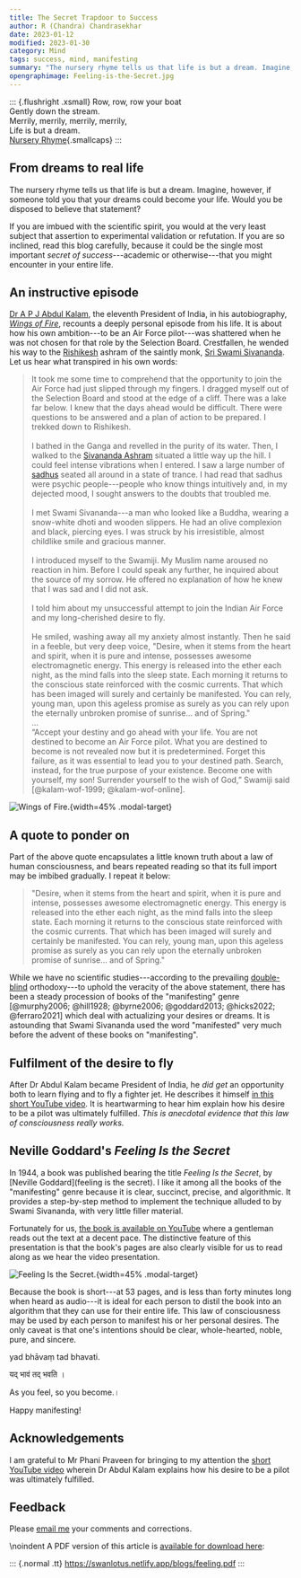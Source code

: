 ```yaml
---
title: The Secret Trapdoor to Success
author: R (Chandra) Chandrasekhar
date: 2023-01-12
modified: 2023-01-30
category: Mind
tags: success, mind, manifesting
summary: "The nursery rhyme tells us that life is but a dream. Imagine, however, if someone told you that your dreams could become your life. Would you be inclined to believe that statement? If you are imbued with the scientific spirit, you would at the very least subject that assertion to experimental validation or refutation. If you are of that mind, read this blog carefully, because it could be the single most important _secret of success_---academic or otherwise---that you might encounter in your entire life."
opengraphimage: Feeling-is-the-Secret.jpg
---
```


::: {.flushright .xsmall}
Row, row, row your boat\
Gently down the stream.\
Merrily, merrily, merrily, merrily,\
Life is but a dream.\
[Nursery Rhyme](https://en.wikipedia.org/wiki/Row,_Row,_Row_Your_Boat){.smallcaps}
:::


## From dreams to real life

The nursery rhyme tells us that life is but a dream. Imagine, however, if someone told you that your dreams could become your life. Would you be disposed to believe that statement?

If you are imbued with the scientific spirit, you would at the very least subject that assertion to experimental validation or refutation. If you are so inclined, read this blog carefully, because it could be the single most important _secret of success_---academic or otherwise---that you might encounter in your entire life.

## An instructive episode

[Dr A P J Abdul Kalam](https://en.wikipedia.org/wiki/A._P._J._Abdul_Kalam), the eleventh President of India, in his autobiography, [_Wings of Fire_]( https://en.wikipedia.org/wiki/Wings_of_Fire_(autobiography)), recounts a deeply personal episode from his life. It is about how his own ambition---to be an Air Force pilot---was shattered when he was not chosen for that role by the Selection Board. Crestfallen, he wended his way to the [Rishikesh](https://en.wikipedia.org/wiki/Rishikesh) ashram of the saintly monk, [Sri Swami Sivananda](https://en.wikipedia.org/wiki/Sivananda_Saraswati). Let us hear what transpired in his own words:

>It took me some time to comprehend that the opportunity to join the Air Force had just slipped through my fingers. I dragged myself out of the Selection Board and stood at the edge of a cliff. There was a lake far below. I knew that the days ahead would be difficult. There were questions to be answered and a plan of action to be prepared. I trekked down to Rishikesh.\
\
>I bathed in the Ganga and revelled in the purity of its water. Then, I walked to the [Sivananda Ashram](https://en.wikipedia.org/wiki/Divine_Life_Society) situated a little way up the hill. I could feel intense vibrations when I entered. I saw a large number of [sadhus](https://en.wikipedia.org/wiki/Sadhu) seated all around in a state of trance. I had read that sadhus were psychic people---people who know things intuitively and, in my dejected mood, I sought answers to the doubts that troubled me.\
\
>I met Swami Sivananda---a man who looked like a Buddha, wearing a snow-white dhoti and wooden slippers. He had an olive complexion and black, piercing eyes. I was struck by his irresistible, almost childlike smile and gracious manner.\
\
>I introduced myself to the Swamiji. My Muslim name aroused no reaction in him. Before I could speak any further, he inquired about the source of my sorrow. He offered no explanation of how he knew that I was sad and I did not ask.\
\
>I told him about my unsuccessful attempt to join the Indian Air Force and my long-cherished desire to fly.\
\
>He smiled, washing away all my anxiety almost instantly. Then he said in a feeble, but very deep voice, "Desire, when it stems from the heart and spirit, when it is pure and intense, possesses awesome electromagnetic energy. This energy is released into the ether each night, as the mind falls into the sleep state. Each morning it returns to the conscious state reinforced with the cosmic currents. That which has been imaged will surely and certainly be manifested. You can rely, young man, upon this ageless promise as surely as you can rely upon the eternally unbroken promise of sunrise... and of Spring."\
...\
>“Accept your destiny and go ahead with your life. You are not destined to become an Air Force pilot. What you are destined to become is not revealed now but it is predetermined. Forget this failure, as it was essential to lead you to your destined path. Search, instead, for the true purpose of your existence. Become one with yourself, my son! Surrender yourself to the wish of God,” Swamiji said [@kalam-wof-1999; @kalam-wof-online].

![_Wings of Fire_.]({attach}images/Wings-of-Fire.jpg){width=45% .modal-target}

## A quote to ponder on

Part of the above quote encapsulates a little known truth about a law of human consciousness, and bears repeated reading so that its full import may be imbibed gradually. I repeat it below:

>"Desire, when it stems from the heart and spirit, when it is pure and intense, possesses awesome electromagnetic energy. This energy is released into the ether each night, as the mind falls into the sleep state. Each morning it returns to the conscious state reinforced with the cosmic currents. That which has been imaged will surely and certainly be manifested. You can rely, young man, upon this ageless promise as surely as you can rely upon the eternally unbroken promise of sunrise... and of Spring."

While we have no scientific studies---according to the prevailing [double-blind](https://dictionary.cambridge.org/dictionary/english/double-blind) orthodoxy---to uphold the veracity of the above statement, there has been a steady procession of books of the "manifesting" genre [@murphy2006; @hill1928; @byrne2006; @goddard2013; @hicks2022; @ferraro2021] which deal with actualizing your desires or dreams. It is astounding that Swami Sivananda used the word "manifested" very much before the advent of these books on "manifesting".

## Fulfilment of the desire to fly

After Dr Abdul Kalam became President of India, he _did get_ an opportunity both to learn flying and to fly a fighter jet. He describes it himself [in this short YouTube video](https://www.youtube.com/shorts/kWnxd3af4rM). It is heartwarming to hear him explain how his desire to be a pilot was ultimately fulfilled. _This is anecdotal evidence that this law of consciousness really works._

## Neville Goddard's _Feeling Is the Secret_

In 1944, a book was published bearing the title _Feeling Is the Secret_, by [Neville Goddard](feeling is the secret). I like it among all the books of the "manifesting" genre because it is clear, succinct, precise, and algorithmic. It provides a step-by-step method to implement the technique alluded to by Swami Sivananda, with very little filler material.

Fortunately for us, [the book is available on YouTube](https://www.youtube.com/watch?v=ffNWoefuwPM) where a gentleman reads out the text at a decent pace. The distinctive feature of this presentation is that the book's pages are also clearly visible for us to read along as we hear the video presentation.

![_Feeling Is the Secret_.]({attach}images/Feeling-is-the-Secret.jpg){width=45% .modal-target}

Because the book is short---at 53 pages, and is less than forty minutes long when heard as audio---it is ideal for each person to distil the book into an algorithm that they can use for their entire life. This law of consciousness may be used by each person to manifest his or her personal desires. The only caveat is that one's intentions should be clear, whole-hearted, noble, pure, and sincere.

yad bhāvaṃ tad bhavati.

यद् भावं तद् भवति ।

As you feel, so you become.।

Happy manifesting!

## Acknowledgements

I am grateful to Mr Phani Praveen for bringing to my attention the [short YouTube video](https://www.youtube.com/shorts/kWnxd3af4rM) wherein Dr Abdul Kalam explains how his desire to be a pilot was ultimately fulfilled.

## Feedback

Please [email me](mailto:feedback.swanlotus@gmail.com) your comments and
corrections.

\noindent A PDF version of this article is [available for download here]({attach}./feeling.pdf):

::: {.normal .tt}
<https://swanlotus.netlify.app/blogs/feeling.pdf>
:::

